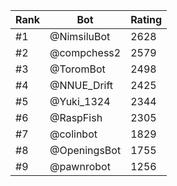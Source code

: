 Rank|Bot|Rating
---|---|---
#1|@NimsiluBot|2628
#2|@compchess2|2579
#3|@ToromBot|2498
#4|@NNUE_Drift|2425
#5|@Yuki_1324|2344
#6|@RaspFish|2305
#7|@colinbot|1829
#8|@OpeningsBot|1755
#9|@pawnrobot|1256
